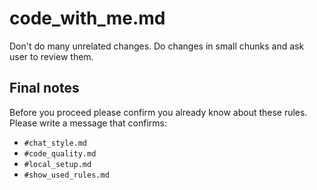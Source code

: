 # code_with_me.md
Don't do many unrelated changes.
Do changes in small chunks and ask user to review them.

## Final notes
Before you proceed please confirm you already know about these rules.
Please write a message that confirms:
- `#chat_style.md`
- `#code_quality.md`
- `#local_setup.md`
- `#show_used_rules.md`

